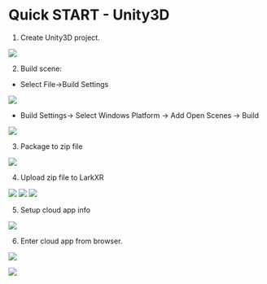 # Quick START - Unity3D

1. Create Unity3D project.

![](1.png)

2. Build scene:

* Select File->Build Settings

![](2.png)

* Build Settings-> Select Windows Platform -> Add Open Scenes -> Build

![](3.png)

3. Package to zip file

![](4.png)

4. Upload zip file to LarkXR

![](5.png)
![](6.png)
![](7.png)

5. Setup cloud app info

![](8.png)

6. Enter cloud app from browser.

![](9.png)

![](10.png)